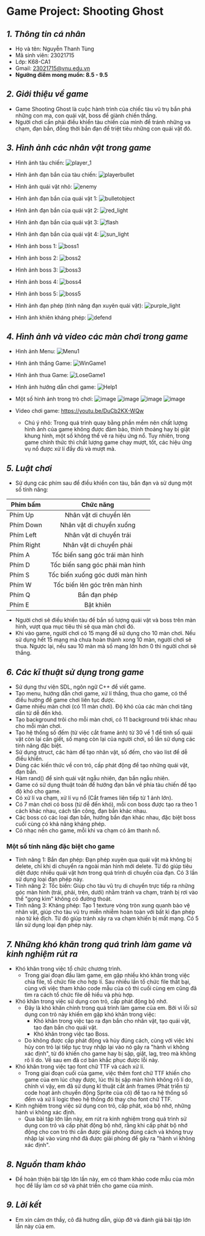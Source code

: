 # Game Project: Shooting Ghost
## *1. Thông tin cá nhân*
- Họ và tên: Nguyễn Thanh Tùng
- Mã sinh viên: 23021715
- Lớp: K68-CA1
- Gmail: 23021715@vnu.edu.vn
- **Ngưỡng điểm mong muốn: 8.5 - 9.5**
## *2. Giới thiệu về game*
- Game Shooting Ghost là cuộc hành trình của chiếc tàu vũ trụ bắn phá những con ma, con quái vật, boss để giành chiến thắng.
- Người chơi cần phải điều khiển tàu chiến của mình để tránh những va chạm, đạn bắn, đồng thời bắn đạn để triệt tiêu những con quái vật đó.
## *3. Hình ảnh các nhân vật trong game*
- Hình ảnh tàu chiến: ![player_1](https://github.com/Tung205/NTT_Game/assets/158316550/6ac937b5-eef0-4ff5-ba9b-e0dc78921901)
- Hình ảnh đạn bắn của tàu chiến: ![playerbullet](https://github.com/Tung205/NTT_Game/assets/158316550/2c0f5ed6-2e2a-46e2-96a4-0644376b8c68)
- Hình ảnh quái vật nhỏ: ![enemy](https://github.com/Tung205/NTT_Game/assets/158316550/852634f9-ef17-4437-a740-7fcd7c9ae657)
- Hình ảnh đạn bắn của quái vật 1: ![bulletobject](https://github.com/Tung205/NTT_Game/assets/158316550/f45fe606-53c7-478e-a6db-1cb14ad7f6fa)

- Hình ảnh đạn bắn của quái vật 2: ![red_light](https://github.com/Tung205/NTT_Game/assets/158316550/3de828c7-1977-4344-94ed-5136b32aa171)

- Hình ảnh đạn bắn của quái vật 3: ![flash](https://github.com/Tung205/NTT_Game/assets/158316550/0b231463-385f-435c-b596-405469342420)

- Hình ảnh đạn bắn của quái vật 4: ![sun_light](https://github.com/Tung205/NTT_Game/assets/158316550/a9470ce0-9ad8-4c74-90c8-9e9eab0305af)

- Hình ảnh boss 1: ![boss1](https://github.com/Tung205/NTT_Game/assets/158316550/ef03ad1d-789d-4867-bb3c-da2b3d588bbd)

- Hình ảnh boss 2: ![boss2](https://github.com/Tung205/NTT_Game/assets/158316550/587b85f0-a888-4395-9a23-8ca31a76ef43)

- Hình ảnh boss 3: ![boss3](https://github.com/Tung205/NTT_Game/assets/158316550/e246abb0-c106-4151-bc23-428b224e1476)

- Hình ảnh boss 4: ![boss4](https://github.com/Tung205/NTT_Game/assets/158316550/9d99aa52-2054-4f31-b51f-340485eac0bd)

- Hình ảnh boss 5: ![boss5](https://github.com/Tung205/NTT_Game/assets/158316550/8433017d-cac7-4719-8541-efc7bfdf367f)

- Hình ảnh đạn phép (tính năng đạn xuyên quái vật): ![purple_light](https://github.com/Tung205/NTT_Game/assets/158316550/4ef21827-dd53-4c3c-9e3b-41385f906029)

- Hình ảnh khiên kháng phép: ![defend](https://github.com/Tung205/NTT_Game/assets/158316550/9186e90d-a81c-40d7-9d6d-54766bc5780e)

## *4. Hình ảnh và video các màn chơi trong game*
- Hình ảnh Menu:
  ![Menu1](https://github.com/Tung205/NTT_Game/assets/158316550/5bd49b1f-519d-44ad-9e2d-6ba8fe3b42be)

- Hình ảnh thắng Game:
  ![WinGame1](https://github.com/Tung205/NTT_Game/assets/158316550/ecf9bff0-88d5-4cb3-bd94-91776415977b)

- Hình ảnh thua Game:
  ![LoseGame1](https://github.com/Tung205/NTT_Game/assets/158316550/c02139da-3eb8-4f27-ae64-8d98696ccc6c)

- Hình ảnh hướng dẫn chơi game:
  ![Help1](https://github.com/Tung205/NTT_Game/assets/158316550/becd77ce-e94d-4b60-9067-53b4dd3054c2)

- Một số hình ảnh trong trò chơi:
  ![image](https://github.com/Tung205/NTT_Game/assets/158316550/913c109c-6e15-46d9-9500-fb0225c096da)
  ![image](https://github.com/Tung205/NTT_Game/assets/158316550/82ef616b-1ca4-447a-a4a1-8e26e7a9a5d2)
  ![image](https://github.com/Tung205/NTT_Game/assets/158316550/d982305a-ab3b-4330-a376-6d96eada0910)
  ![image](https://github.com/Tung205/NTT_Game/assets/158316550/4ffe5580-7aeb-4027-b3bf-6e2a5d16077e)

- Video chơi game: https://youtu.be/DuCb2KX-WQw
  - Chú ý nhỏ: Trong quá trình quay bằng phần mềm nên chất lượng hình ảnh của game không được đảm bảo, thỉnh thoảng hay bị giật khung hình, một số không thể vẽ ra hiệu ứng nổ.
    Tuy nhiên, trong game chính thức thì chất lượng game chạy mượt, tốt, các hiệu ứng vụ nổ được xử lí đầy đủ và mượt mà.
## *5. Luật chơi*
- Sử dụng các phím sau để điều khiển con tàu, bắn đạn và sử dụng một số tính năng:
  
| Phím bấm  | Chức năng |
| ------------- |:-------------:|
| Phím Up        | Nhân vật di chuyển lên    |
| Phím Down      | Nhân vật di chuyển xuống  |
| Phím Left      | Nhân vật di chuyển trái   |
| Phím Right     | Nhân vật di chuyển phải   |
| Phím A         | Tốc biến sang góc trái màn hình |
| Phím D         | Tốc biến sang góc phải màn hình |
| Phím S         | Tốc biến xuống góc dưới màn hình |
| Phím W         | Tốc biến lên góc trên màn hình |
| Phím Q         | Bắn đạn phép              |
| Phím E         | Bật khiên                 |

- Người chơi sẽ điều khiển tàu để bắn số lượng quái vật và boss trên màn hình, vượt qua mục tiêu thì sẽ qua màn chơi đó.
- Khi vào game, người chơi có 15 mạng để sử dụng cho 10 màn chơi. Nếu sử dụng hết 15 mạng mà chưa hoàn thành xong 10 màn, người chơi sẽ thua. Ngược lại, nếu sau 10 màn mà số mạng lớn hơn 0 thì người chơi sẽ thắng.


## *6. Các kĩ thuật sử dụng trong game*
- Sử dụng thư viện SDL, ngôn ngữ C++ để viết game.
- Tạo menu, hướng dẫn chơi game, xử lí thắng, thua cho game, có thể điều hướng để game chơi liên tục được.
- Game nhiều màn chơi (có 11 màn chơi). Độ khó của các màn chơi tăng dần từ dễ đến khó. 
- Tạo background trôi cho mỗi màn chơi, có 11 background trôi khác nhau cho mỗi màn chơi.
- Tạo hệ thống số đếm (từ việc cắt frame ảnh) từ 30 về 1 để tính số quái vật còn lại cần giết, số mạng còn lại của người chơi, số lần sử dụng các tính năng đặc biệt.
- Sử dụng struct, các hàm để tạo nhân vật, số đếm, cho vào list để dễ điều khiển.
- Dùng các kiến thức về con trỏ, cấp phát động để tạo những quái vật, đạn bắn.
- Hàm rand() để sinh quái vật ngẫu nhiên, đạn bắn ngẫu nhiên.
- Game có sử dụng thuật toán để hướng đạn bắn về phía tàu chiến để tạo độ khó cho game.
- Có xử lí va chạm, xử lí vụ nổ (Cắt frames liên tiếp từ 1 ảnh lớn).
- Có 7 màn chơi có boss (từ dễ đến khó), mỗi con boss được tạo ra theo 1 cách khác nhau, cách tấn công, đạn bắn khác nhau.
- Các boss có các loại đạn bắn, hướng bắn đạn khác nhau, đặc biệt boss cuối cùng có khả năng kháng phép.
- Có nhạc nền cho game, mỗi khi va chạm có âm thanh nổ.
### Một số tính năng đặc biệt cho game
- Tính năng 1: Bắn đạn phép: Đạn phép xuyên qua quái vật mà không bị delete, chỉ khi di chuyển ra ngoài màn hình mới delete. Từ đó giúp tiêu diệt được nhiều quái vật hơn trong quá trình di chuyển của đạn. Có 3 lần sử dụng loại đạn phép này.
- Tính năng 2: Tốc biến: Giúp cho tàu vũ trụ di chuyển trực tiếp ra những góc màn hình (trái, phải, trên, dưới) nhằm tránh va chạm, tránh bị rơi vào thế "gọng kìm" không có đường thoát.
- Tính năng 3: Kháng phép: Tạo 1 texture vòng tròn xung quanh bảo vệ nhân vật, giúp cho tàu vũ trụ miễn nhiễm hoàn toàn với bất kì đạn phép nào từ kẻ địch. Từ đó giúp tránh xảy ra va chạm khiến bị mất mạng. Có 5 lần sử dụng loại đạn phép này.
## *7. Những khó khăn trong quá trình làm game và kinh nghiệm rút ra*
- Khó khăn trong việc tổ chức chương trình.
  - Trong giai đoạn đầu làm game, em gặp nhiều khó khăn trong việc chia file, tổ chức file cho hợp lí. Sau nhiều lần tổ chức file thất bại, cùng với việc tham khảo code mẫu của cô thì cuối cùng em cũng đã tìm ra cách tổ chức file dễ hiểu và phù hợp.
- Khó khăn trong việc sử dụng con trỏ, cấp phát động bộ nhớ.
  - Đây là khó khăn chính trong quá trình làm game của em. Bởi vì lỗi sử dụng con trỏ này khiến em gặp khó khăn trong việc:
    - Khó khăn trong việc tạo ra đạn bắn cho nhân vật, tạo quái vật, tạo đạn bắn cho quái vật.
    - Khó khăn trong việc tạo Boss.
  - Do không được cấp phát động và hủy đúng cách, cùng với việc khi hủy con trỏ lại tiếp tục truy nhập lại vào nó gây ra "hành vi không xác định", từ đó khiến cho game hay bị sập, giật, lag, treo mà không rõ lí do. Về sau em đã cơ bản khắc phục được lỗi này.
- Khó khăn trong việc tạo font chữ TTF và cách xử lí.
  - Trong giai đoạn cuối của game, việc thêm font chữ TTF khiến cho game của em lúc chạy được, lúc thì bị sập màn hình không rõ lí do, chính vì vậy, em đã sử dụng kĩ thuật cắt ảnh frames (Phát triển từ code hoạt ảnh chuyển động Sprite của cô) để tạo ra hệ thống số đếm và xử lí logic theo hệ thống đó thay cho font chữ TTF.
- Kinh nghiệm trong việc sử dụng con trỏ, cấp phát, xóa bộ nhớ, những hành vi không xác định.
  - Qua bài tập lớn lần này, em rút ra kinh nghiệm trong quá trình sử dụng con trỏ và cấp phát động bộ nhớ, rằng khi cấp phát bộ nhớ động cho con trỏ thì cần được giải phóng đúng cách và không truy nhập lại vào vùng nhớ đã được giải phóng để gây ra "hành vi không xác định".
## *8. Nguồn tham khảo*
- Để hoàn thiện bài tập lớn lần này, em có tham khảo code mẫu của môn học để lấy làm cơ sở và phát triển cho game của mình.
## *9. Lời kết*
- Em xin cảm ơn thầy, cô đã hướng dẫn, giúp đỡ và đánh giá bài tập lớn lần này của em.

